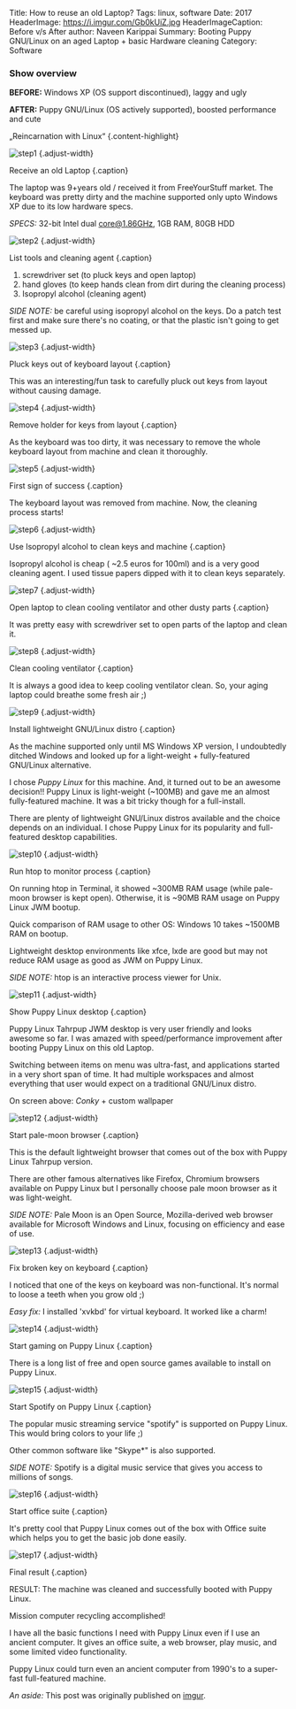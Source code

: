 Title: How to reuse an old Laptop?
Tags: linux, software
Date: 2017
HeaderImage: https://i.imgur.com/Gb0kUiZ.jpg
HeaderImageCaption: Before v/s After
author: Naveen Karippai
Summary: Booting Puppy GNU/Linux on an aged Laptop + basic Hardware cleaning
Category: Software


### Show overview

**BEFORE:** Windows XP (OS support discontinued), laggy and ugly

**AFTER:** Puppy GNU/Linux (OS actively supported), boosted performance and cute

„Reincarnation with Linux“
{.content-highlight}

![step1](https://i.imgur.com/1JyOGfM.jpg)
{.adjust-width}

Receive an old Laptop
{.caption}

The laptop was 9+years old / received it from FreeYourStuff market. The keyboard was pretty dirty and the machine supported only upto Windows XP 
due to its low hardware specs.

*SPECS:* 32-bit Intel dual core@1.86GHz, 1GB RAM, 80GB HDD

![step2](https://i.imgur.com/fylVQc7.jpg)
{.adjust-width}

List tools and cleaning agent
{.caption}

1. screwdriver set (to pluck keys and open laptop)
2. hand gloves (to keep hands clean from dirt during the cleaning process)
3. Isopropyl alcohol (cleaning agent)

*SIDE NOTE:* be careful using isopropyl alcohol on the keys. Do a patch test first and make sure there's no coating, or that the plastic
 isn't going to get messed up.

![step3](https://i.imgur.com/jx1KqQz.jpg)
{.adjust-width}

Pluck keys out of keyboard layout
{.caption}

This was an interesting/fun task to carefully pluck out keys from layout without causing damage.

![step4](https://i.imgur.com/fbHT42B.jpg)
{.adjust-width}

Remove holder for keys from layout
{.caption}

As the keyboard was too dirty, it was necessary to remove the whole keyboard layout from machine and clean it thoroughly.

![step5](https://i.imgur.com/ZLsSoqU.jpg)
{.adjust-width}

First sign of success
{.caption}

The keyboard layout was removed from machine. Now, the cleaning process starts! 

![step6](https://i.imgur.com/pp2IvJz.jpg)
{.adjust-width}

Use Isopropyl alcohol to clean keys and machine
{.caption}

Isopropyl alcohol is cheap ( ~2.5 euros for 100ml) and is a very good cleaning agent. I used tissue papers dipped with it to clean keys separately.

![step7](https://i.imgur.com/N0PtjDG.jpg)
{.adjust-width}

Open laptop to clean cooling ventilator and other dusty parts
{.caption}

It was pretty easy with screwdriver set to open parts of the laptop and clean it.

![step8](https://i.imgur.com/om9A9ln.jpg)
{.adjust-width}

Clean cooling ventilator
{.caption}

It is always a good idea to keep cooling ventilator clean. So, your aging laptop could breathe some fresh air ;)

![step9](https://i.imgur.com/jEGnws7.png)
{.adjust-width}

Install lightweight GNU/Linux distro
{.caption}

As the machine supported only until MS Windows XP version, I undoubtedly ditched Windows and looked up for a light-weight + fully-featured GNU/Linux alternative.

I chose *Puppy Linux* for this machine. And, it turned out to be an awesome decision!! Puppy Linux is light-weight (~100MB) and gave me an almost fully-featured machine. It was a bit tricky though for a full-install.

There are plenty of lightweight GNU/Linux distros available and the choice depends on an individual. I chose Puppy Linux for its popularity and full-featured desktop capabilities.

![step10](https://i.imgur.com/5y5mYD7.png)
{.adjust-width}

Run htop to monitor process
{.caption}

On running htop in Terminal, it showed ~300MB RAM usage (while pale-moon browser is kept open). Otherwise, it is ~90MB RAM usage on Puppy Linux JWM bootup.

Quick comparison of RAM usage to other OS: Windows 10 takes ~1500MB RAM on bootup.

Lightweight desktop environments like xfce, lxde are good but may not reduce RAM usage as good as JWM on Puppy Linux.

*SIDE NOTE:* htop is an interactive process viewer for Unix.

![step11](https://i.imgur.com/NdG67Qv.png?1)
{.adjust-width}

Show Puppy Linux desktop
{.caption}

Puppy Linux Tahrpup JWM desktop is very user friendly and looks awesome so far. I was amazed with speed/performance improvement after booting Puppy Linux on this old Laptop. 

Switching between items on menu was ultra-fast, and applications started in a very short span of time. It had multiple workspaces and almost everything that user would expect on a traditional GNU/Linux distro.

On screen above: *Conky* + custom wallpaper

![step12](https://i.imgur.com/ontWTf3.png)
{.adjust-width}

Start pale-moon browser
{.caption}

This is the default lightweight browser that comes out of the box with Puppy Linux Tahrpup version. 

There are other famous alternatives like Firefox, Chromium browsers available on Puppy Linux but I personally choose pale moon browser as it was light-weight.

*SIDE NOTE:* Pale Moon is an Open Source, Mozilla-derived web browser available for Microsoft Windows and Linux, focusing on efficiency and ease of use.

![step13](https://i.imgur.com/Nmhhdl4.png)
{.adjust-width}

Fix broken key on keyboard
{.caption}

I noticed that one of the keys on keyboard was non-functional. It's normal to loose a teeth when you grow old ;)

*Easy fix:* I installed 'xvkbd' for virtual keyboard. It worked like a charm!

![step14](https://i.imgur.com/5gs8Hva.png)
{.adjust-width}

Start gaming on Puppy Linux
{.caption}

There is a long list of free and open source games available to install on Puppy Linux.

![step15](https://i.imgur.com/R7i8mZJ.png)
{.adjust-width}

Start Spotify on Puppy Linux
{.caption}

The popular music streaming service "spotify" is supported on Puppy Linux. This would bring colors to your life ;)

Other common software like "Skype*" is also supported.

*SIDE NOTE:* Spotify is a digital music service that gives you access to millions of songs.

![step16](https://i.imgur.com/S59Kfpp.png)
{.adjust-width}

Start office suite
{.caption}

It's pretty cool that Puppy Linux comes out of the box with Office suite which helps you to get the basic job done easily.

![step17](https://i.imgur.com/rdbDYNB.jpg)
{.adjust-width}

Final result
{.caption}

RESULT: The machine was cleaned and successfully booted with Puppy Linux. 

Mission computer recycling accomplished!

I have all the basic functions I need with Puppy Linux even if I use an ancient computer. It gives an office suite, a web browser,  play music, and some limited video functionality. 

Puppy Linux could turn even an ancient computer from 1990's to a super-fast full-featured machine.



*An aside:* This post was originally published on [imgur](https://imgur.com/a/mdBd5).


